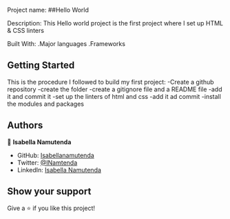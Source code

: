 
Project name: 
   ##Hello World


Description:
This Hello world project is the first project where I  set up HTML & CSS linters


Built With:
     .Major languages
     .Frameworks

## Getting Started
This is the procedure I followed to build my first project:
      -Create a github repository
      -create the folder
      -create a gitignore file and a README file
      -add it and commit it
      -set up the linters of html and css
      -add it ad commit
      -install the modules and packages





## Authors

👤   **Isabella Namutenda**

- GitHub: [Isabellanamutenda](https://github.com/Isabellanamutenda)
- Twitter: [@INamtenda](https://twitter.com/INamtenda)
- LinkedIn: [Isabella Namutenda](https://www.linkedin.com/in/isabella-namutenda/)


## Show your support

Give a ⭐️ if you like this project!
